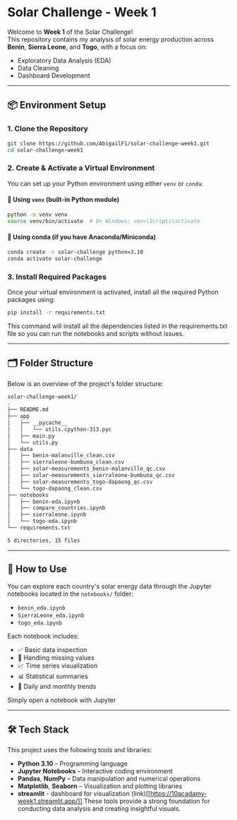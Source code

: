 # Solar Challenge - Week 1

Welcome to **Week 1** of the Solar Challenge!  
This repository contains my analysis of solar energy production across **Benin**, **Sierra Leone**, and **Togo**, with a focus on:

- Exploratory Data Analysis (EDA)
- Data Cleaning
- Dashboard Development

---

## 📦 Environment Setup

### 1. Clone the Repository

```bash
git clone https://github.com/AbigailF1/solar-challenge-week1.git
cd solar-challenge-week1

```

### 2. Create & Activate a Virtual Environment

You can set up your Python environment using either `venv` or `conda`:

#### 🔹 Using `venv` (built-in Python module)

```bash
python -m venv venv
source venv/bin/activate  # On Windows: venv\Scripts\activate
```
#### 🔹 Using conda (if you have Anaconda/Miniconda)

```bash
conda create -n solar-challenge python=3.10
conda activate solar-challenge
```

### 3. Install Required Packages

Once your virtual environment is activated, install all the required Python packages using:

```bash
pip install -r requirements.txt
```

This command will install all the dependencies listed in the requirements.txt file so you can run the notebooks and scripts without issues.

---

## 🗂️ Folder Structure

Below is an overview of the project's folder structure:

```bash
solar-challenge-week1/
.
├── README.md
├── app
│   ├── __pycache__
│   │   └── utils.cpython-313.pyc
│   ├── main.py
│   └── utils.py
├── data
│   ├── benin-malanville_clean.csv
│   ├── sierraleone-bumbuna_clean.csv
│   ├── solar-measurements_benin-malanville_qc.csv
│   ├── solar-measurements_sierraleone-bumbuna_qc.csv
│   ├── solar-measurements_togo-dapaong_qc.csv
│   └── togo-dapaong_clean.csv
├── notebooks
│   ├── benin-eda.ipynb
│   ├── compare_countries.ipynb
│   ├── sierraleone.ipynb
│   └── togo-eda.ipynb
└── requirements.txt

5 directories, 15 files

```

---

## 🚀 How to Use

You can explore each country's solar energy data through the Jupyter notebooks located in the `notebooks/` folder:

- `benin_eda.ipynb`
- `SierraLeone_eda.ipynb`
- `togo_eda.ipynb`

Each notebook includes:

- ✅ Basic data inspection  
- 🧹 Handling missing values  
- 📈 Time series visualization  
- 📊 Statistical summaries  
- 📅 Daily and monthly trends  

Simply open a notebook with Jupyter


---

## 🛠 Tech Stack

This project uses the following tools and libraries:

- **Python 3.10** – Programming language
- **Jupyter Notebooks** – Interactive coding environment
- **Pandas**, **NumPy** – Data manipulation and numerical operations
- **Matplotlib**, **Seaborn** – Visualization and plotting libraries
- **streamlit** - dashboard for visualization (link)[[https://10acadamy-week1.streamlit.app/]]
These tools provide a strong foundation for conducting data analysis and creating insightful visuals.




